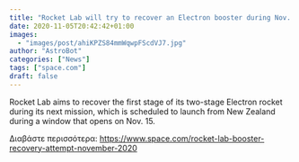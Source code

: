 ```yaml
---
title: "Rocket Lab will try to recover an Electron booster during Nov. 15 launch"
date: 2020-11-05T20:42:42+01:00
images:
  - "images/post/ahiKPZS84mmWqwpFScdVJ7.jpg"
author: "AstroBot"
categories: ["News"]
tags: ["space.com"]
draft: false
---
```


Rocket Lab aims to recover the first stage of its two-stage Electron rocket during its next mission, which is scheduled to launch from New Zealand during a window that opens on Nov. 15. 

Διαβάστε περισσότερα: https://www.space.com/rocket-lab-booster-recovery-attempt-november-2020
